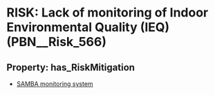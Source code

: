 # RISK: __Lack of monitoring of Indoor Environmental Quality (IEQ)__ (PBN__Risk_566)

## Property: has_RiskMitigation

* [SAMBA monitoring system](PBN__RiskMitigation_797)


